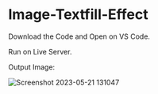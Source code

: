 # Image-Textfill-Effect

Download the Code and Open on VS Code. 

Run on Live Server.

Output Image:

![Screenshot 2023-05-21 131047](https://github.com/rohanmr/Image-Textfill-Effect/assets/122428641/439753d7-fbe1-4edf-92cd-7aaef19adcbf)
